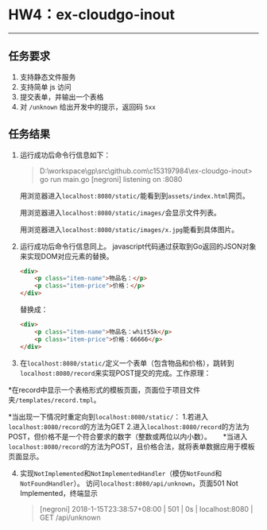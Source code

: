 # HW4：ex-cloudgo-inout

---

## 任务要求
1. 支持静态文件服务
2. 支持简单 js 访问
3. 提交表单，并输出一个表格
4. 对 `/unknown` 给出开发中的提示，返回码 `5xx`

## 任务结果
1. 运行成功后命令行信息如下：
    >  D:\workspace\gp\src\github.com\c153197984\ex-cloudgo-inout> go run main.go
    > [negroni] listening on :8080

    用浏览器进入`localhost:8080/static/`能看到到`assets/index.html`网页。
    
    用浏览器进入`localhost:8080/static/images/`会显示文件列表。
    
    用浏览器进入`localhost:8080/static/images/x.jpg`能看到具体图片。

2. 运行成功后命令行信息同上。
    javascript代码通过获取到Go返回的JSON对象来实现DOM对应元素的替换。

    ```HTML
    <div>
        <p class="item-name">物品名：</p>
        <p class="item-price">价格：</p>
    </div>
    ```

    替换成：
    
    ```HTML
    <div>
        <p class="item-name">物品名：whit55k</p>
        <p class="item-price">价格：66666</p>
    </div>
    ```

3. 在`localhost:8080/static/`定义一个表单（包含物品和价格），跳转到`localhost:8080/record`来实现POST提交的完成。工作原理：

*在record中显示一个表格形式的模板页面，页面位于项目文件夹`/templates/record.tmpl`。

*当出现一下情况时重定向到`localhost:8080/static/`：
   1.若进入`localhost:8080/record`的方法为GET
   2.进入`localhost:8080/record`的方法为POST，但价格不是一个符合要求的数字（整数或两位以内小数）。     
*当进入`localhost:8080/record`的方法为POST，且价格合法，就将表单数据应用于模板页面显示。

4. 实现`NotImplemented`和`NotImplementedHandler`（模仿`NotFound`和`NotFoundHandler`）。
    访问`localhost:8080/api/unknown`，页面501 Not Implemented，终端显示
    > [negroni] 2018-1-15T23:38:57+08:00 | 501 |      0s | localhost:8080 | GET /api/unknown
